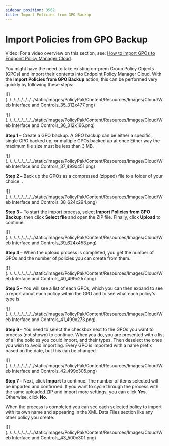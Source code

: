 ```yaml
---
sidebar_position: 3562
title: Import Policies from GPO Backup
---
```


# Import Policies from GPO Backup

Video: For a video overview on this section, see: [How to import GPOs to Endpoint Policy Manager Cloud](../../../Video/Cloud/Import "How to import GPOs to Endpoint Policy Manager Cloud").

You might have the need to take existing on-prem Group Policy Objects (GPOs) and import their contents into Endpoint Policy Manager Cloud. With the **Import Policies from GPO Backup** action, this can be performed very quickly by following these steps:

![](../../../../../../../static/images/PolicyPak/Content/Resources/Images/Cloud/Web Interface and Controls_35_312x477.png)

![](../../../../../../../static/images/PolicyPak/Content/Resources/Images/Cloud/Web Interface and Controls_36_312x166.png)

**Step 1 –** Create a GPO backup. A GPO backup can be either a specific, single GPO backed up, or multiple GPOs backed up at once Either way the maximum file size must be less than 3 MB.

![](../../../../../../../static/images/PolicyPak/Content/Resources/Images/Cloud/Web Interface and Controls_37_499x451.png)

**Step 2 –** Back up the GPOs as a compressed (zipped) file to a folder of your choice. .

![](../../../../../../../static/images/PolicyPak/Content/Resources/Images/Cloud/Web Interface and Controls_38_624x294.png)

**Step 3 –** To start the import process, select **Import Policies from GPO Backup**, then click **Select file** and open the ZIP file. Finally, click **Upload** to continue.

![](../../../../../../../static/images/PolicyPak/Content/Resources/Images/Cloud/Web Interface and Controls_39_624x453.png)

**Step 4 –** When the upload process is completed, you get the number of GPOs and the number of policies you can create from them.

![](../../../../../../../static/images/PolicyPak/Content/Resources/Images/Cloud/Web Interface and Controls_40_499x257.png)

**Step 5 –** You will see a list of each GPOs, which you can then expand to see a report about each policy within the GPO and to see what each policy's type is.

![](../../../../../../../static/images/PolicyPak/Content/Resources/Images/Cloud/Web Interface and Controls_41_499x273.png)

**Step 6 –** You need to select the checkbox next to the GPOs you want to process (not shown) to continue. When you do, you are presented with a list of all the policies you could import, and their types. Then deselect the ones you wish to avoid importing. Every GPO is imported with a name prefix based on the date, but this can be changed.

![](../../../../../../../static/images/PolicyPak/Content/Resources/Images/Cloud/Web Interface and Controls_42_499x305.png)

**Step 7 –** Next, click **Import** to continue. The number of items selected will be imported and confirmed. If you want to cycle through the process with the same uploaded ZIP and import more settings, you can click **Yes**. Otherwise, click **No**.

When the process is completed you can see each selected policy to import with its own name and appearing in the XML Data Files section like any other policy you create.

![](../../../../../../../static/images/PolicyPak/Content/Resources/Images/Cloud/Web Interface and Controls_43_500x301.png)